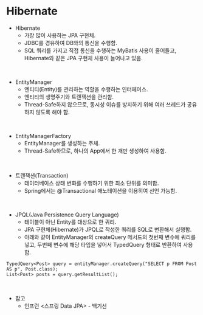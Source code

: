 # Hibernate

* Hibernate
	* 가장 많이 사용하는 JPA 구현체.
	* JDBC를 경유하여 DB와의 통신을 수행함.
	* SQL 쿼리를 가지고 직접 통신을 수행하는 MyBatis 사용이 줄어들고, Hibernate와 같은 JPA 구현체 사용이 늘어나고 있음.

<br>

* EntityManager
	* 엔티티(Entity)를 관리하는 역할을 수행하는 인터페이스.
	* 엔티티의 생명주기와 트랜잭션을 관리함.
	* Thread-Safe하지 않으므로, 동시성 이슈를 방지하기 위해 여러 쓰레드가 공유하지 않도록 해야 함.

<br>

* EntityManagerFactory
	* EntityManager를 생성하는 주체.
	* Thread-Safe하므로, 하나의 App에서 한 개만 생성하여 사용함.

<br>

* 트랜잭션(Transaction)
	* 데이터베이스 상태 변화를 수행하기 위한 최소 단위를 의미함.
	* Spring에서는 @Transactional 애노테이션을 이용히여 선언 가능함.

<br>

* JPQL(Java Persistence Query Language)
	* 테이블이 아닌 Entity를 대상으로 한 쿼리.
	* JPA 구현체(Hibernate)가 JPQL로 작성한 쿼리를 SQL로 변환해서 실행함.
	* 아래와 같이 EntityManager의 createQuery 메서드의 첫번째 변수에 쿼리를 넣고, 두번째 변수에 해당 타입을 넣어서 TypedQuery 형태로 반환하여 사용함.
```
TypedQuery<Post> query = entityManager.createQuery("SELECT p FROM Post AS p", Post.class); 
List<Post> posts = query.getResultList();
```

<br>

* 참고
  * 인프런 <스프링 Data JPA> - 백기선